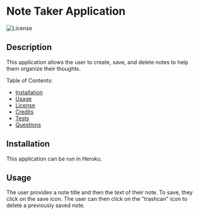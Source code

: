 
  # Note Taker Application
  ![License](https://img.shields.io/badge/License-Apache%202.0-blue.svg)
  
  ## Description
  This application allows the user to create, save, and delete notes to help them organize their thoughts. 
  
  Table of Contents:
  * [Installation](#installation)
  * [Usage](#usage)
  * [License](#license)
  * [Credits](#credits)
  * [Tests](#tests)
  * [Questions](#questions)
  
  ## Installation 
  This application can be run in Heroku. 

  ## Usage
  The user provides a note title and then the text of their note. To save, they click on the save icon. The user can then click on the "trashcan" icon to delete a previously saved note. 
    
  
